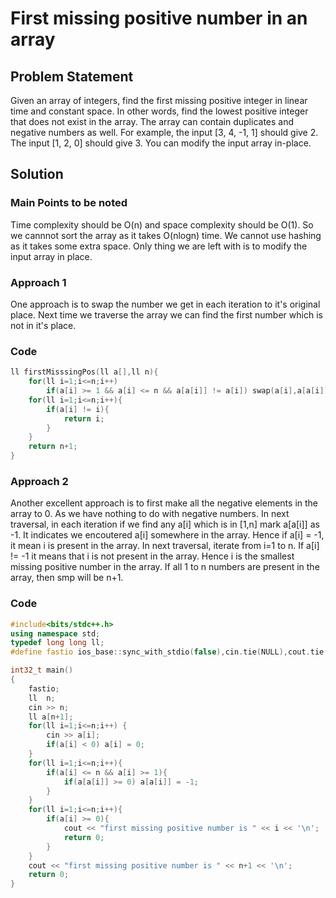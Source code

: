 # First missing positive number in an array

## Problem Statement

Given an array of integers, find the first missing positive integer in linear time and constant space.
In other words, find the lowest positive integer that does not exist in the array. The array can contain duplicates and negative numbers as well.
For example, the input [3, 4, -1, 1] should give 2. The input [1, 2, 0] should give 3.
You can modify the input array in-place.

## Solution

### Main Points to be noted

Time complexity should be O(n) and space complexity should be O(1). So we cannnot sort the array as it takes O(nlogn) time.
We cannot use hashing as it takes some extra space.
Only thing we are left with is to modify the input array in place.

### Approach 1 

One approach is to swap the number we get in each iteration to it's original place. 
Next time we traverse the array we can find the first number which is not in it's place.

### Code

```cpp
ll firstMisssingPos(ll a[],ll n){
    for(ll i=1;i<=n;i++)
        if(a[i] >= 1 && a[i] <= n && a[a[i]] != a[i]) swap(a[i],a[a[i]]);
    for(ll i=1;i<=n;i++){
        if(a[i] != i){
            return i;
        }
    }
    return n+1;
}
```

### Approach 2

Another excellent approach is to first make all the negative elements in the array to 0. As we have nothing to do with negative numbers.
In next traversal, in each iteration if we find any a[i] which is in [1,n] mark a[a[i]] as -1. It indicates we encoutered a[i] somewhere in the 
array. Hence if a[i] = -1, it mean i is present in the array. 
In next traversal, iterate from i=1 to n. If a[i] != -1 it means that i is not present in the array. Hence i is the smallest missing positive
number in the array. If all 1 to n numbers are present in the array, then smp will be n+1.

### Code

```cpp
#include<bits/stdc++.h>
using namespace std;
typedef long long ll;
#define fastio ios_base::sync_with_stdio(false),cin.tie(NULL),cout.tie(NULL)

int32_t main()
{
    fastio;
    ll  n;
    cin >> n;
    ll a[n+1];
    for(ll i=1;i<=n;i++) {
        cin >> a[i];
        if(a[i] < 0) a[i] = 0;   
    }
    for(ll i=1;i<=n;i++){
        if(a[i] <= n && a[i] >= 1){
            if(a[a[i]] >= 0) a[a[i]] = -1;
        }
    }
    for(ll i=1;i<=n;i++){
        if(a[i] >= 0){
            cout << "first missing positive number is " << i << '\n';
            return 0;
        }    
    }
    cout << "first missing positive number is " << n+1 << '\n';
    return 0;
}
```
